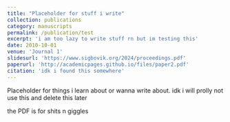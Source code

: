```yaml
---
title: "Placeholder for stuff i write"
collection: publications
category: manuscripts
permalink: /publication/test
excerpt: 'i am too lazy to write stuff rn but im testing this'
date: 2010-10-01
venue: 'Journal 1'
slidesurl: 'https://www.sigbovik.org/2024/proceedings.pdf'
paperurl: 'http://academicpages.github.io/files/paper2.pdf'
citation: 'idk i found this somewhere'
---
```


Placeholder for things i learn about or wanna write about. idk i will prolly not use this and delete this later

the PDF is for shits n giggles

